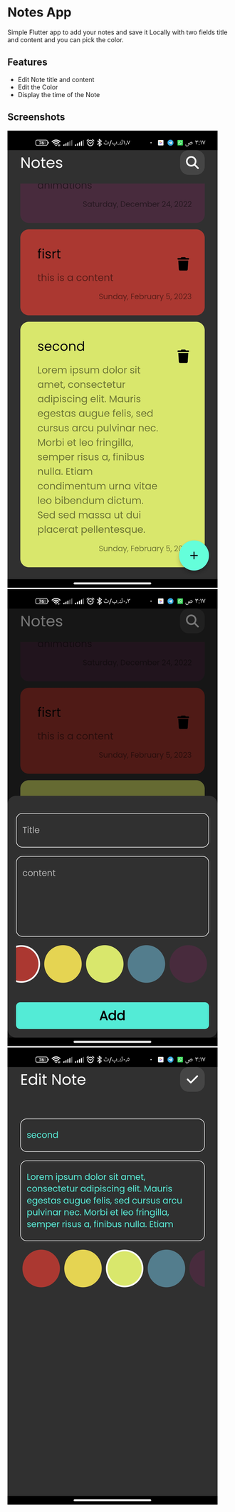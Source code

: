 
# Notes App

Simple Flutter app to add your notes and save it Locally with two fields title and content and you can pick the color.


## Features

- Edit Note title and content
- Edit the Color
- Display the time of the Note



## Screenshots

![Screenshot](first.jpg)
![Screenshot](second.jpg)
![Screenshot](third.jpg)


